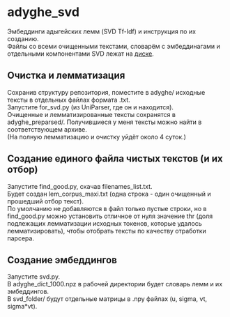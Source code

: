 # adyghe_svd
Эмбеддинги адыгейских лемм (SVD Tf-Idf) и инструкция по их созданию.\
Файлы со всеми очищенными текстами, словарём с эмбеддинагами и отдельными компонентами SVD лежат на [диске](https://drive.google.com/drive/folders/153rFCPvBpKkbDO09XLIaaQ12EQtzbJ-z?usp=sharing).
## Очистка и лемматизация
Сохранив структуру репозитория, поместите в adyghe/ исходные тексты в отдельных файлах формата .txt.\
Запустите for_svd.py (из UniParser, где он и находится).\
Очищенные и лемматизированные тексты сохранятся в adyghe_preparsed/. Получившиеся у меня тексты можно найти в соответствующем архиве.\
(На полную лемматизацию и очистку уйдёт около 4 суток.)
## Создание единого файла чистых текстов (и их отбор)
Запустите find_good.py, скачав filenames_list.txt.\
Будет создан lem_corpus_maxi.txt (одна строка - один очищенный и прошедший отбор текст).\
По умолчанию не добавляются в файл только пустые строки, но в find_good.py можно установить отличное от нуля значение thr (доля подлежащих лемматизации исходных токенов, которые удалось лемматизировать), чтобы отобрать тексты по качеству отработки парсера.
## Создание эмбеддингов
Запустите svd.py.\
В adyghe_dict_1000.npz в рабочей директории будет словарь лемм и их эмбеддингов.\
В svd_folder/ будут отдельные матрицы в .npy файлах (u, sigma, vt, sigma*vt).
